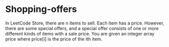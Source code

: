# Shopping-offers
In LeetCode Store, there are n items to sell. Each item has a price. However, there are some special offers, and a special offer consists of one or more different kinds of items with a sale price.  You are given an integer array price where price[i] is the price of the ith item.
